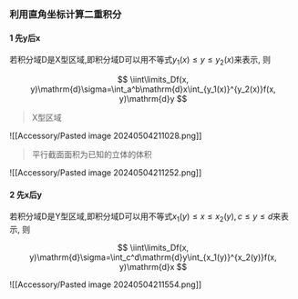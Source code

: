 ### 利用直角坐标计算二重积分

#### 1 先y后x

若积分域D是X型区域,即积分域D可以用不等式$y_1(x)\leqslant y\leqslant y_2(x)$来表示, 则

$$
\iint\limits_Df(x, y)\mathrm{d}\sigma=\int_a^b\mathrm{d}x\int_{y_1(x)}^{y_2(x)}f(x, y)\mathrm{d}y
$$

> X型区域

![[Accessory/Pasted image 20240504211028.png]]

> 平行截面面积为已知的立体的体积

![[Accessory/Pasted image 20240504211252.png]]

#### 2 先x后y

若积分域D是Y型区域,即积分域D可以用不等式$x_1(y)\leqslant x\leqslant x_2(y), c\leqslant y\leqslant d$来表示, 则

$$
\iint\limits_Df(x, y)\mathrm{d}\sigma=\int_c^d\mathrm{d}y\int_{x_1(y)}^{x_2(y)}f(x, y)\mathrm{d}x
$$

![[Accessory/Pasted image 20240504211554.png]]

